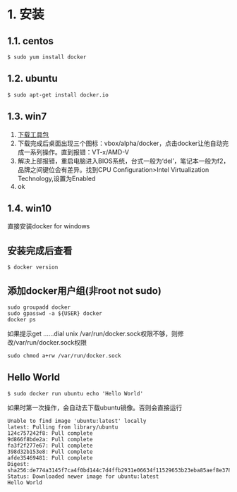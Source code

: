 # 1. 安装
## 1.1. centos
```shell
$ sudo yum install docker
```

## 1.2. ubuntu
```shell
$ sudo apt-get install docker.io
```

## 1.3. win7
1. [下载工具包](https://docs.docker.com/toolbox/toolbox_install_windows/)
2. 下载完成后桌面出现三个图标：vbox/alpha/docker，点击docker让他自动完成一系列操作。直到报错：VT-x/AMD-V
3. 解决上部报错，重启电脑进入BIOS系统，台式一般为‘del’，笔记本一般为f2，品牌之间键位会有差异。找到CPU Configuration>Intel Virtualization Technology,设置为Enabled
4. ok

## 1.4. win10
直接安装docker for windows

安装完成后查看
---
```shell
$ docker version
```

添加docker用户组(非root not sudo)
---
```shell
sudo groupadd docker
sudo gpasswd -a ${USER} docker
docker ps
```
如果提示get ......dial unix /var/run/docker.sock权限不够，则修改/var/run/docker.sock权限
```shell
sudo chmod a+rw /var/run/docker.sock
```

Hello World
---
```shell
$ sudo docker run ubuntu echo 'Hello World'
```
如果时第一次操作，会自动去下载ubuntu镜像。否则会直接运行
```shell
Unable to find image 'ubuntu:latest' locally
latest: Pulling from library/ubuntu
124c757242f8: Pull complete 
9d866f8bde2a: Pull complete 
fa3f2f277e67: Pull complete 
398d32b153e8: Pull complete 
afde35469481: Pull complete 
Digest: sha256:de774a3145f7ca4f0bd144c7d4ffb2931e06634f11529653b23eba85aef8e378
Status: Downloaded newer image for ubuntu:latest
Hello World
```
